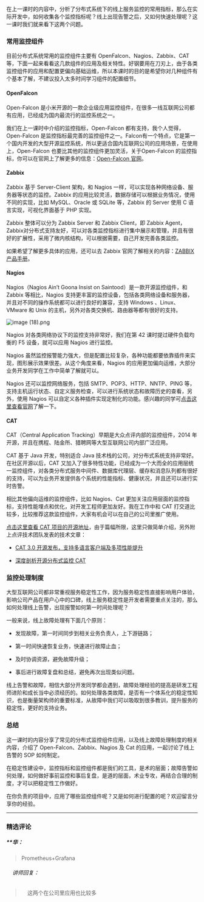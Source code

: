 <p data-nodeid="55945">在上一课时的内容中，分析了分布式系统下的线上服务监控的常用指标，那么在实际开发中，如何收集各个监控指标呢？线上出现告警之后，又如何快速处理呢？这一课时我们就来看下这两个问题。</p>
<h3 data-nodeid="55946">常用监控组件</h3>
<p data-nodeid="55947">目前分布式系统常用的监控组件主要有 OpenFalcon、Nagios、Zabbix、CAT 等，下面一起来看看这几款组件的应用及相关特性。好钢要用在刀刃上，由于各类监控组件的应用和配置更偏向基础运维，所以本课时的目的是希望你对几种组件有个基本了解，不建议投入太多时间学习组件的配置细节。</p>
<h4 data-nodeid="55948">OpenFalcon</h4>
<p data-nodeid="55949">Open-Falcon 是小米开源的一款企业级应用监控组件，在很多一线互联网公司都有应用，已经成为国内最流行的监控系统之一。</p>
<p data-nodeid="55950">我们在上一课时中介绍的监控指标，Open-Falcon 都有支持，我个人觉得，Open-Falcon 是监控指标最完善的监控组件之一。Falcon有一个特点，它是第一个国内开发的大型开源监控系统，所以更适合国内互联网公司的应用场景，在使用上，Open-Falcon 也要比其他的监控组件更加灵活，关于Open-Falcon 的监控指标，你可以在官网上了解更多的信息：<a href="https://book.open-falcon.org/zh_0_2/intro/" data-nodeid="55999">Open-Falcon 官网</a>。</p>
<h4 data-nodeid="55951">Zabbix</h4>
<p data-nodeid="55952">Zabbix 基于 Server-Client 架构，和 Nagios 一样，可以实现各种网络设备、服务器等状态的监控。Zabbix 的应用比较灵活，数据存储可以根据业务情况，使用不同的实现，比如 MySQL、Oracle 或 SQLite 等，Zabbix 的 Server 使用 C 语言实现，可视化界面基于 PHP 实现。</p>
<p data-nodeid="55953">Zabbix 整体可以分为 Zabbix Server 和 Zabbix Client，即 Zabbix Agent，Zabbix对分布式支持友好，可以对各类监控指标进行集中展示和管理，并且有很好的扩展性，采用了微内核结构，可以根据需要，自己开发完善各类监控。</p>
<p data-nodeid="55954">如果希望了解更多具体的应用，还可以去 Zabbix 官网了解相关的内容：<a href="https://www.zabbix.com/documentation/4.0/zh/manual" data-nodeid="56007">ZABBIX 产品手册</a>。</p>
<h4 data-nodeid="55955">Nagios</h4>
<p data-nodeid="56857">Nagios（Nagios Ain’t Goona Insist on Saintood）是一款开源监控组件，和 Zabbix 等相比，Nagios 支持更丰富的监控设备，包括各类网络设备和服务器，并且对不同的操作系统都可以进行良好的兼容，支持 Windows 、Linux、VMware 和 Unix 的主机，另外对各类交换机、路由器等都有很好的支持。</p>
<p data-nodeid="56858" class=""><img src="https://s0.lgstatic.com/i/image/M00/4A/31/CgqCHl9QuNiAQjy7AADY7HRzWjY251.png" alt="image (18).png" data-nodeid="56866"></p>


<p data-nodeid="55958">Nagios 对各类网络协议下的监控支持非常好，我们在第 42 课时提过硬件负载均衡的 F5 设备，就可以应用 Nagios 进行监控。</p>
<p data-nodeid="55959">Nagios 虽然监控报警能力强大，但是配置比较复杂，各种功能都要依靠插件来实现，图形展示效果很差。从这个角度来看，Nagios 的应用更加偏向运维，大部分业务开发同学在工作中简单了解就可以。</p>
<p data-nodeid="55960">Nagios 还可以监控网络服务，包括 SMTP、POP3、HTTP、NNTP、PING 等，支持主机运行状态、自定义服务检查，可以进行系统状态和故障历史的查看，另外，使用 Nagios 可以自定义各种插件实现定制化的功能。感兴趣的同学可<a href="https://www.nagios.org/downloads/nagios-core/" data-nodeid="56019">点击这里查看官网</a>了解一下。</p>
<h4 data-nodeid="55961">CAT</h4>
<p data-nodeid="55962">CAT（Central Application Tracking）早期是大众点评内部的监控组件，2014 年开源，并且在携程、陆金所、猎聘网等大型互联网公司内部广泛应用。</p>
<p data-nodeid="55963">CAT 基于 Java 开发，特别适合 Java 技术栈的公司，对分布式系统支持非常好。在社区开源以后，CAT 又加入了很多特性功能，已经成为一个大而全的应用层统一监控组件，对各类分布式服务中间件、数据库代理层、缓存和消息队列都有很好的支持，可以为业务开发提供各个系统的性能指标、健康状况，并且还可以进行实时告警。</p>
<p data-nodeid="55964">相比其他偏向运维的监控组件，比如 Nagios、Cat 更加关注应用层面的监控指标，支持性能埋点和优化，对开发工程师更加友好。我在工作中和 CAT 打交道比较多，比较推荐这款监控组件，大家有机会可以在自己的公司里推广使用。</p>
<p data-nodeid="55965"><a href="https://github.com/dianping/cat" data-nodeid="56027">点击这里查看 CAT 项目的开源地址</a>，由于篇幅所限，这里只做简单介绍，另外附上点评技术团队发表的技术文章：</p>
<ul data-nodeid="55966">
<li data-nodeid="55967">
<p data-nodeid="55968"><a href="https://tech.meituan.com/2018/11/01/cat-pr.html" data-nodeid="56031">CAT 3.0 开源发布，支持多语言客户端及多项性能提升</a></p>
</li>
<li data-nodeid="55969">
<p data-nodeid="55970"><a href="https://tech.meituan.com/2018/11/01/cat-in-depth-java-application-monitoring.html" data-nodeid="56034">深度剖析开源分布式监控 CAT</a></p>
</li>
</ul>
<h3 data-nodeid="55971">监控处理制度</h3>
<p data-nodeid="55972">大型互联网公司都非常重视服务稳定性工作，因为服务稳定性直接影响用户体验，影响公司产品在用户心中的口碑，线上服务稳定性是开发者需要重点关注的，那么如何处理线上告警，出现报警如何第一时间处理呢？</p>
<p data-nodeid="55973">一般来说，线上故障处理有下面几个原则：</p>
<ul data-nodeid="55974">
<li data-nodeid="55975">
<p data-nodeid="55976">发现故障，第一时间同步到相关业务负责人，上下游链路；</p>
</li>
<li data-nodeid="55977">
<p data-nodeid="55978">第一时间快速恢复业务，快速进行故障止血；</p>
</li>
<li data-nodeid="55979">
<p data-nodeid="55980">及时协调资源，避免故障升级；</p>
</li>
<li data-nodeid="55981">
<p data-nodeid="55982">事后进行故障复盘和总结，避免再次出现类似问题。</p>
</li>
</ul>
<p data-nodeid="55983">线上告警和故障，相信大部分开发同学都会遇到，故障处理经验的提高是研发工程师进阶和成长当中必须经历的。如何处理各类故障，是否有一个体系化的稳定性知识，也是衡量架构师的重要标准，从故障中我们可以吸取到很多教训，提升服务的稳定性，更好的支持业务。</p>
<h3 data-nodeid="55984">总结</h3>
<p data-nodeid="55985">这一课时的内容分享了常见的分布式监控组件应用，以及线上故障处理制度的相关内容，介绍了 Open-Falcon、Zabbix、Nagios 及 Cat 的应用，一起讨论了线上告警的 SOP 如何制定。</p>
<p data-nodeid="55986">在稳定性建设中，监控指标和监控组件都是我们的工具，是术的层面；故障告警如何处理，如何做好事前监控和事后复盘，是道的层面，术业专攻，再结合合理的制度，才可以把稳定性工作做好。</p>
<p data-nodeid="56261">在你负责的项目中，应用了哪些监控组件呢？又是如何进行配置的呢？欢迎留言分享你的经验。</p>

---

### 精选评论

##### **华：
> Prometheus+Grafana

 ###### &nbsp;&nbsp;&nbsp; 讲师回复：
> &nbsp;&nbsp;&nbsp; 这两个在公司里应用也比较多

